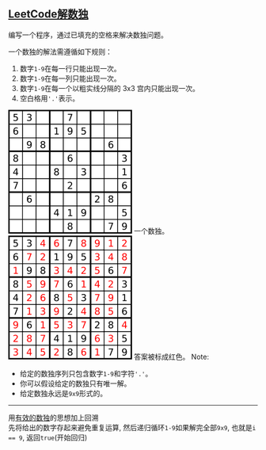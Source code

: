 ## [LeetCode解数独](https://leetcode-cn.com/problems/sudoku-solver/)

编写一个程序，通过已填充的空格来解决数独问题。

一个数独的解法需遵循如下规则：

1. 数字`1-9`在每一行只能出现一次。
2. 数字`1-9`在每一列只能出现一次。
3. 数字`1-9`在每一个以粗实线分隔的 3x3 宫内只能出现一次。
4. 空白格用`'.'`表示。

![](./pics/question.png)
一个数独。
![](./pics/answer.png)
答案被标成红色。
Note:
- 给定的数独序列只包含数字`1-9`和字符`'.'`。
- 你可以假设给定的数独只有唯一解。
- 给定数独永远是`9x9`形式的。
***
用[有效的数独](../Valid%20Sudoku/有效的数独.md)的思想加上回溯           
先将给出的数字存起来避免重复运算, 然后递归循环`1-9`如果解完全部`9x9`, 也就是`i == 9`, 返回`true`(开始回归)